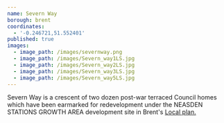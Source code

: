 ```yaml
---
name: Severn Way
borough: brent
coordinates:
  - '-0.246721,51.552401'
published: true
images:
  - image_path: /images/severnway.png
  - image_path: /images/Severn_way1LS.jpg
  - image_path: /images/Severn_way2LS.jpg
  - image_path: /images/Severn_way3LS.jpg
  - image_path: /images/Severn_way5LS.jpg
---
```

Severn Way is a crescent of two dozen post-war terraced Council homes which have been earmarked for redevelopment under the NEASDEN STATIONS GROWTH AREA development site in Brent's [Local plan.](https://www.brent.gov.uk/media/16411848/draft-local-plan-east.pdf)
